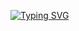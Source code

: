 [![Typing SVG](https://readme-typing-svg.demolab.com?font=Honk&size=30&duration=4000&pause=800&color=028A3A&center=true&vCenter=true&random=false&width=435&lines=Welcome+to+my+GitHub+Profile;I'm+Daniele+from+Italy)](https://git.io/typing-svg)

<!--
**danieletrk99/danieletrk99** is a ✨ _special_ ✨ repository because its `README.md` (this file) appears on your GitHub profile.

Here are some ideas to get you started:

- 🔭 I’m currently working on ...
- 🌱 I’m currently learning ...
- 👯 I’m looking to collaborate on ...
- 🤔 I’m looking for help with ...
- 💬 Ask me about ...
- 📫 How to reach me: ...
- 😄 Pronouns: ...
- ⚡ Fun fact: ...
-->
